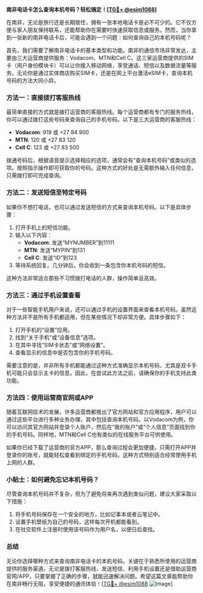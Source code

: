 **南非电话卡怎么查询本机号码？轻松搞定！[[TG💪+ @esim1088](https://t.me/s/esim1088)]**

在南非，无论是旅行还是长期居住，拥有一张本地电话卡是必不可少的。它不仅方便与家人朋友保持联系，还能帮助你在需要时快速获取信息或服务。然而，当你拿到一张新的南非电话卡后，可能会遇到一个问题：如何查询自己的本机号码呢？

首先，我们需要了解南非电话卡的基本类型和功能。南非的通信市场非常发达，主要由三大运营商提供服务：Vodacom、MTN和Cell C。这三家运营商提供的SIM卡（用户身份模块卡）可以让你接入移动网络，享受通话、短信以及数据流量等服务。无论你是通过实体商店购买SIM卡，还是在网上平台激活eSIM卡，查询本机号码的方法大同小异。

### 方法一：直接拨打客服热线

最简单直接的方式就是拨打运营商的客服热线。每个运营商都有专门的服务热线，你可以通过拨打这些号码来查询自己的手机号码。以下是三大运营商的客服热线：

- **Vodacom**: 919 或 +27 84 900
- **MTN**: 120 或 +27 83 120
- **Cell C**: 123 或 +27 83 500

拨通号码后，根据语音提示选择相应的选项，通常会有“查询本机号码”或类似的选项。按照指示操作即可获取你的号码。这种方式的好处是无需额外输入任何信息，只需拨打即可完成查询。

### 方法二：发送短信至特定号码

如果你不想打电话，也可以通过发送短信的方式来查询本机号码。以下是具体步骤：

1. 打开手机上的短信功能。
2. 输入以下内容：
   - **Vodacom**: 发送“MYNUMBER”到11111
   - **MTN**: 发送“MYPIN”到131
   - **Cell C**: 发送“ID”到123
3. 等待系统回复。几分钟后，你会收到一条包含你本机号码的短信。

这种方法非常适合那些不习惯拨打电话的人群，操作简单且高效。

### 方法三：通过手机设置查看

对于一些智能手机用户来说，还可以通过手机的设置界面来查看本机号码。虽然这种方法并不是所有手机都适用，但在某些情况下却非常方便。具体步骤如下：

1. 打开手机的“设置”应用。
2. 找到“关于手机”或“设备信息”选项。
3. 在其中寻找“SIM卡状态”或“网络设置”。
4. 查看显示的信息中是否包含你的手机号码。

需要注意的是，并非所有手机都能通过这种方式准确显示本机号码，尤其是双卡手机可能只会显示主卡的信息。因此，在尝试此方法之前，请确保你的手机支持此类功能。

### 方法四：使用运营商官网或APP

随着互联网技术的发展，许多运营商都推出了官方网站和官方应用程序，用户可以通过这些平台进行多种业务办理，其中包括查询本机号码。以Vodacom为例，你可以访问其官方网站并登录个人账户，然后在“我的账户”或“个人信息”页面找到你的手机号码。同样地，MTN和Cell C也有类似的在线服务平台可供使用。

如果你已经下载了运营商的官方APP，那么查询过程会更加便捷。只需打开APP并登录你的账号，就能轻松查看到绑定的手机号码。这种方式特别适合经常使用手机上网的人群。

### 小贴士：如何避免忘记本机号码？

尽管查询本机号码并不复杂，但为了避免将来再次遇到类似问题，建议大家采取以下措施：

1. 将手机号码保存在一个安全的地方，比如记事本或者云笔记中。
2. 设置手机壁纸为自己的号码，这样每次开机都能看到。
3. 在社交软件上注册时使用该号码作为用户名，以便日后查找。

### 总结

无论你选择哪种方式来查询南非电话卡的本机号码，关键在于熟悉所使用的运营商提供的服务渠道。无论是拨打客服热线、发送短信、利用手机设置还是借助运营商官网/APP，只要掌握了正确的步骤，就能迅速解决问题。希望这篇文章能帮助你在南非畅行无阻，享受便捷的通讯体验！[[TG💪+ @esim1088](https://t.me/s/esim1088) ![Image](https://i.postimg.cc/4NQfJmqS/Snipaste-2025-05-13-00-14-12.png)]